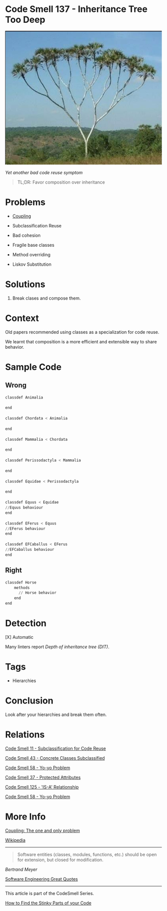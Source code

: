 # Code Smell 137 - Inheritance Tree Too Deep

![Code Smell 137 - Inheritance Tree Too Deep](Code%20Smell%20137%20-%20Inheritance%20Tree%20Too%20Deep.png)

*Yet another bad code reuse symptom*

> TL;DR: Favor composition over inheritance

# Problems

- [Coupling](https://github.com/mcsee/Software-Design-Articles/tree/main/Articles/Theory/Coupling%20-%20The%20one%20and%20only%20software%20design%20problem/readme.md)

- Subclassification Reuse 

- Bad cohesion

- Fragile base classes

- Method overriding

- Liskov Substitution

# Solutions

1. Break clases and compose them.

# Context

Old papers recommended using classes as a specialization for code reuse.

We learnt that composition is a more efficient and extensible way to share behavior.

# Sample Code

## Wrong

[Gist Url]: # (https://gist.github.com/mcsee/ca80ab1c2443f8494817c027678ab7f3)
```python
classdef Animalia
   
end

classdef Chordata < Animalia 

end

classdef Mammalia < Chordata 

end

classdef Perissodactyla < Mammalia 

end

classdef Equidae < Perissodactyla  

end

classdef Equus < Equidae 
//Equus behaviour
end

classdef EFerus < Equus
//EFerus behaviour
end

classdef EFCaballus < EFerus
//EFCaballus behaviour    
end


```

## Right

[Gist Url]: # (https://gist.github.com/mcsee/23622a20da88b3192eb97577557a1f08)
```python
classdef Horse       
    methods        
      // Horse behavior       
    end    
end
```

# Detection

[X] Automatic 
 
Many linters report *Depth of inheritance tree (DIT)*. 

# Tags

- Hierarchies

# Conclusion

Look after your hierarchies and break them often.

# Relations

[Code Smell 11 - Subclassification for Code Reuse](https://github.com/mcsee/Software-Design-Articles/tree/main/Articles/Code%20Smells/Code%20Smell%2011%20-%20Subclassification%20for%20Code%20Reuse/readme.md)

[Code Smell 43 - Concrete Classes Subclassified](https://github.com/mcsee/Software-Design-Articles/tree/main/Articles/Code%20Smells/Code%20Smell%2043%20-%20Concrete%20Classes%20Subclassified/readme.md)

[Code Smell 58 - Yo-yo Problem](https://github.com/mcsee/Software-Design-Articles/tree/main/Articles/Code%20Smells/Code%20Smell%2058%20-%20Yo-yo%20Problem/readme.md)

[Code Smell 37 - Protected Attributes](https://github.com/mcsee/Software-Design-Articles/tree/main/Articles/Code%20Smells/Code%20Smell%2037%20-%20Protected%20Attributes/readme.md)

[Code Smell 125 - 'IS-A' Relationship](https://github.com/mcsee/Software-Design-Articles/tree/main/Articles/Code%20Smells/Code%20Smell%20125%20-%20'IS-A'%20Relationship/readme.md)

[Code Smell 58 - Yo-yo Problem](https://github.com/mcsee/Software-Design-Articles/tree/main/Articles/Code%20Smells/Code%20Smell%2058%20-%20Yo-yo%20Problem/readme.md)

# More Info

[Coupling: The one and only problem](https://github.com/mcsee/Software-Design-Articles/tree/main/Articles/Theory/Coupling%20-%20The%20one%20and%20only%20software%20design%20problem/readme.md)

[Wikipedia](https://en.wikipedia.org/wiki/Cyclomatic_complexity)

* * *

> Software entities (classes, modules, functions, etc.) should be open for extension, but closed for modification.

_Bertrand Meyer_
 
[Software Engineering Great Quotes](https://github.com/mcsee/Software-Design-Articles/tree/main/Articles/Quotes/Software%20Engineering%20Great%20Quotes/readme.md)

* * *

This article is part of the CodeSmell Series.

[How to Find the Stinky Parts of your Code](https://github.com/mcsee/Software-Design-Articles/tree/main/Articles/Code%20Smells/How%20to%20Find%20the%20Stinky%20parts%20of%20your%20Code/readme.md)
